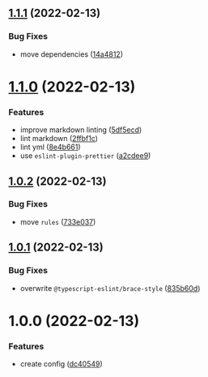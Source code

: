 ## [1.1.1](https://github.com/DerYeger/eslint-config/compare/v1.1.0...v1.1.1) (2022-02-13)


### Bug Fixes

* move dependencies ([14a4812](https://github.com/DerYeger/eslint-config/commit/14a4812107bc2c60b7620e983295de1a4a15b4b1))

# [1.1.0](https://github.com/DerYeger/eslint-config/compare/v1.0.2...v1.1.0) (2022-02-13)


### Features

* improve markdown linting ([5df5ecd](https://github.com/DerYeger/eslint-config/commit/5df5ecd7ec21365efa40e595653007c59f061196))
* lint markdown ([2ffbf1c](https://github.com/DerYeger/eslint-config/commit/2ffbf1c8944fc0e728de4bb5ded545a4041e6496))
* lint yml ([8e4b661](https://github.com/DerYeger/eslint-config/commit/8e4b6617724c98934da5d3e12cf1d40c01c38599))
* use `eslint-plugin-prettier` ([a2cdee9](https://github.com/DerYeger/eslint-config/commit/a2cdee9912ca03a9201f3c93eeda5ce2f63a3607))

## [1.0.2](https://github.com/DerYeger/eslint-config/compare/v1.0.1...v1.0.2) (2022-02-13)


### Bug Fixes

* move `rules` ([733e037](https://github.com/DerYeger/eslint-config/commit/733e037825721bff1ab49d53c5ad6041994b3e0a))

## [1.0.1](https://github.com/DerYeger/eslint-config/compare/v1.0.0...v1.0.1) (2022-02-13)


### Bug Fixes

* overwrite `@typescript-eslint/brace-style` ([835b60d](https://github.com/DerYeger/eslint-config/commit/835b60d4a479e878eca500bd941f3f7ab9873e20))

# 1.0.0 (2022-02-13)


### Features

* create config ([dc40549](https://github.com/DerYeger/eslint-config/commit/dc40549429296ad3b02afd2a6f6a482f273ec0fe))
